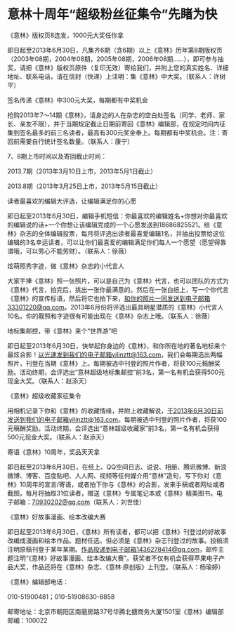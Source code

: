 # 意林十周年“超级粉丝征集令”先睹为快

《意林》版权页8连发，1000元大奖任你拿

即日起至2013年6月30日，凡集齐6期（含6期）以上《意林》历年第8期版权页（2003年08期，2004年08期，2005年08期，2006年08期……），即可参与抽奖，请把《意林》版权页原件（复印无效）寄给我们，并附上您的真实姓名、详细地址、联系电话，请在信封（快递）上注明：集《意林》中大奖。（联系人：许树平）

签名传递《意林》中300元大奖，每期都有中奖机会

抢购2013年7～14期《意林》，请身边的人在杂志的空白处签名（同学、老师、家长、亲友不限），并于当期规定截止日期前寄回《意林》编辑部，在规定时间内征集到签名最多的前三名读者，最高有300元奖金奉上。每期都有中奖机会。注：寄回前需要自行统计签名数量。（联系人：康宁）

7、8期上市时间以及寄回截止时间：

2013.7期（2013年3月10日上市，2013年5月1日截止）

2013.8期（2013年3月25日上市，2013年5月15日截止）

读者最喜欢的编辑大评选，让编辑满足你的心愿

即日起至2013年6月30日，编辑手机短信：你最喜欢的编辑姓名+你想对你最喜欢的编辑说的话+一个你想让该编辑完成的一个心愿发送到18686825521。给《意林》杂志的全体编辑投票，每月将评选出读者最喜爱编辑1名，并抽出投票给这位编辑的3名幸运读者，可以让你们最喜爱的编辑满足你们每人一个愿望（愿望得靠谱哦，可以劳心不能劳财）。（联系人：徐薇）

炫萌照秀字迹，做《意林》杂志的小代言人

大家手捧《意林》照一张照片，可以是自己为《意林》代言，也可以团队的方式为《意林》代言，拍完后，挑出一张你最满意的。然后在一张白纸上，写一个你代言《意林》的宣传标语，然后将它也拍下来，和你的照片一同发送到电子邮箱33301220@qq.com。2013年6月份将评选出最具明星潜质的《意林》小代言人10名。你的靓照和字迹很有可能出现在《意林》杂志上哦。（联系人：徐薇）

地标集邮控，带《意林》来个“世界游”吧

即日起至2013年6月30日，快举起你身边的《意林》，和你所在地的著名地标来个最炫合影！以光速发到我们的电子邮箱yilinztt@163.com，我们会每期选出两幅照片，刊登在当期《意林》上。每期被选中刊登的照片作者，将获100元稿酬奖励。活动终期，会评选出“意林超级地标集邮控”前3名，第一名有机会获得500元现金大奖。（联系人：赵添天）

《意林》超级收藏家征集令

用相机记录下你和《意林》的收藏情缘，并附上收藏解说，于2013年6月30日前发送到我们的电子邮箱yilinztt@163.com。每期被选中刊登的照片作者，将获100元稿酬奖励。活动终期，会评选出“意林超级收藏家”前3名，第一名有机会获得500元现金大奖。（联系人：赵添天）

寄语《意林》10周年，奖品天天拿

即日起至2013年6月30日，在纸上、QQ空间日志、说说、相册、腾讯微博、新浪微博、博客、百度贴吧、人人网、视频等任何媒介用“意林”造句，写下你对《意林》10周年的宣言/寄语，或者拍下你与《意林》的合影，发来手稿或者网址或者截图，每月将抽取31位读者，赠送《意林》专属笔记本或《意林》精美图书。电子邮箱：70930202@qq.com（联系人：刘世佳）

《意林》好故事漫画、绘本改编大赛

即日起至2013年6月30日，《意林》所有读者，都可以把《意林》刊登过的好故事改编成漫画和绘本作品。题材任选，但必须是《意林》杂志刊登过的故事。投稿须注明原稿刊登于某年某期。作品投递到电子邮箱1436278414@qq.com，邮件主题注明“《意林》好故事漫画、绘本改编大赛”。获奖者不仅有机会获得苹果电子产品大奖，作品还将在《意林》杂志、《意林·原创版》上刊登。（联系人：杨瑜婷）

《意林》编辑部电话：

010-51900481；010-51908630-8858

邮寄地址：北京市朝阳区南磨房路37号华腾北搪商务大厦1501室《意林》编辑部邮编：100022